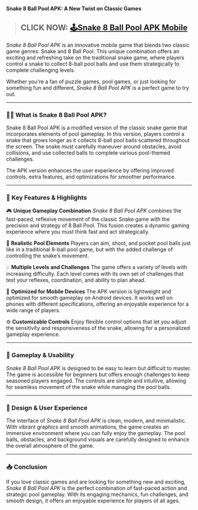 **Snake 8 Ball Pool APK: A New Twist on Classic Games**

> ## CLICK NOW: [🕹Snake 8 Ball Pool APK Mobile](https://shorturl.at/3Dz5y)

*Snake 8 Ball Pool APK* is an innovative mobile game that blends two classic game genres: Snake and 8 Ball Pool. This unique combination offers an exciting and refreshing take on the traditional snake game, where players control a snake to collect 8-ball pool balls and use them strategically to complete challenging levels.

Whether you're a fan of puzzle games, pool games, or just looking for something fun and different, *Snake 8 Ball Pool APK* is a perfect game to try out.

---

### 🐍🎱 What is Snake 8 Ball Pool APK?

Snake 8 Ball Pool APK is a modified version of the classic snake game that incorporates elements of pool gameplay. In this version, players control a snake that grows longer as it collects 8-ball pool balls scattered throughout the screen. The snake must carefully maneuver around obstacles, avoid collisions, and use collected balls to complete various pool-themed challenges.

The APK version enhances the user experience by offering improved controls, extra features, and optimizations for smoother performance.

---

### 🌟 Key Features & Highlights

🎮 **Unique Gameplay Combination**
*Snake 8 Ball Pool APK* combines the fast-paced, reflexive movement of the classic Snake game with the precision and strategy of 8 Ball Pool. This fusion creates a dynamic gaming experience where you must think fast and act strategically.

🎱 **Realistic Pool Elements**
Players can aim, shoot, and pocket pool balls just like in a traditional 8-ball pool game, but with the added challenge of controlling the snake’s movement.

💡 **Multiple Levels and Challenges**
The game offers a variety of levels with increasing difficulty. Each level comes with its own set of challenges that test your reflexes, coordination, and ability to plan ahead.

📱 **Optimized for Mobile Devices**
The APK version is lightweight and optimized for smooth gameplay on Android devices. It works well on phones with different specifications, offering an enjoyable experience for a wide range of players.

⚙️ **Customizable Controls**
Enjoy flexible control options that let you adjust the sensitivity and responsiveness of the snake, allowing for a personalized gameplay experience.

---

### 🧩 Gameplay & Usability

*Snake 8 Ball Pool APK* is designed to be easy to learn but difficult to master. The game is accessible for beginners but offers enough challenges to keep seasoned players engaged. The controls are simple and intuitive, allowing for seamless movement of the snake while managing the pool balls.

---

### 🎨 Design & User Experience

The interface of *Snake 8 Ball Pool APK* is clean, modern, and minimalistic. With vibrant graphics and smooth animations, the game creates an immersive environment where you can fully enjoy the gameplay. The pool balls, obstacles, and background visuals are carefully designed to enhance the overall atmosphere of the game.

---

### 📥 Conclusion

If you love classic games and are looking for something new and exciting, *Snake 8 Ball Pool APK* is the perfect combination of fast-paced action and strategic pool gameplay. With its engaging mechanics, fun challenges, and smooth design, it offers an enjoyable experience for players of all ages.
